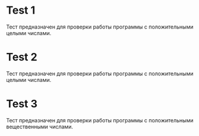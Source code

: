 # Test 1
Тест предназначен для проверки работы программы с положительными целыми числами.
# Test 2
Тест предназначен для проверки работы программы с положительными целыми числами.
# Test 3
Тест предназначен для проверки работы программы с положительными вещественными числами.